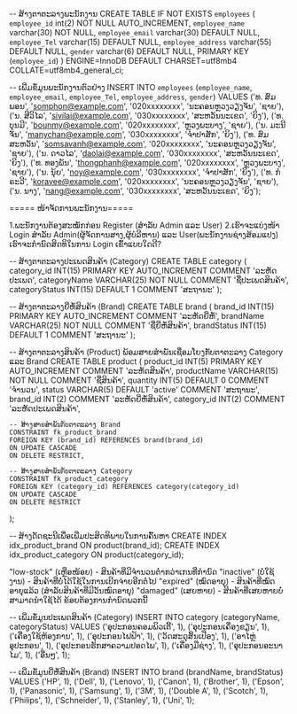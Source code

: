 



-- ສ້າງຕາຕະລາງພະນັກງານ
CREATE TABLE IF NOT EXISTS `employees` (
  `employee_id` int(2) NOT NULL AUTO_INCREMENT,
  `employee_name` varchar(30) NOT NULL,
  `employee_email` varchar(30) DEFAULT NULL,
  `employee_Tel` varchar(15) DEFAULT NULL,
  `employee_address` varchar(55) DEFAULT NULL,
  `gender` varchar(6) DEFAULT NULL,
  PRIMARY KEY (`employee_id`)
) ENGINE=InnoDB DEFAULT CHARSET=utf8mb4 COLLATE=utf8mb4_general_ci;

-- ເພີ່ມຂໍ້ມູນພະນັກງານຕົວຢ່າງ
INSERT INTO `employees` (`employee_name`, `employee_email`, `employee_Tel`, `employee_address`, `gender`) VALUES
('ທ. ສົມພອນ', 'somphon@example.com', '020xxxxxxxx', 'ນະຄອນຫຼວງວຽງຈັນ', 'ຊາຍ'),
('ນ. ສີວິໄລ', 'sivilai@example.com', '030xxxxxxxx', 'ສະຫວັນນະເຂດ', 'ຍິງ'),
('ທ. ບຸນມີ', 'bounmy@example.com', '020xxxxxxxx', 'ຫຼວງພະບາງ', 'ຊາຍ'),
('ນ. ມະນີຈັນ', 'manychan@example.com', '030xxxxxxxx', 'ຈຳປາສັກ', 'ຍິງ'),
('ທ. ສົມສະຫວັນ', 'somsavanh@example.com', '020xxxxxxxx', 'ນະຄອນຫຼວງວຽງຈັນ', 'ຊາຍ'),
('ນ. ດາວໄລ', 'daolai@example.com', '030xxxxxxxx', 'ສະຫວັນນະເຂດ', 'ຍິງ'),
('ທ. ທອງພັນ', 'thongphanh@example.com', '020xxxxxxxx', 'ຫຼວງພະບາງ', 'ຊາຍ'),
('ນ. ນຸ້ຍ', 'noy@example.com', '030xxxxxxxx', 'ຈຳປາສັກ', 'ຍິງ'),
('ທ. ກໍຣະວີ', 'koravee@example.com', '020xxxxxxxx', 'ນະຄອນຫຼວງວຽງຈັນ', 'ຊາຍ'),
('ນ. ນາງ', 'nang@example.com', '030xxxxxxxx', 'ສະຫວັນນະເຂດ', 'ຍິງ');






===== ໜ້າຈັດການພະນັກງານ=====

1.ພະນັກງານຕ້ອງສະໝັກກ່ອນ Register (ສຳລັບ Admin ແລະ User)
2.ເຮົາຈະແບ່ງໜ້າ Login ສຳລັບ Admin(ຜູ້ຈັດການສາງ,ຜູ້ບໍລີຫານ) ແລະ User(ພະນັກງານຊ່າງສ້ອມແປງ) ເຮົາຈະກຳນົດສິດທິໃນການ Login ເຂົ້າແບບໃດດີ?





-- ສ້າງຕາຕະລາງປະເພດສິນຄ້າ (Category)
CREATE TABLE category (
    category_id INT(15) PRIMARY KEY AUTO_INCREMENT COMMENT 'ລະຫັດປະເພດ',
    categoryName VARCHAR(25) NOT NULL COMMENT 'ຊື່ປະເພດສິນຄ້າ',
    categoryStatus INT(15) DEFAULT 1 COMMENT 'ສະຖານະ'
);

-- ສ້າງຕາຕະລາງຍີ່ຫໍ້ສິນຄ້າ (Brand)
CREATE TABLE brand (
    brand_id INT(15) PRIMARY KEY AUTO_INCREMENT COMMENT 'ລະຫັດຍີ່ຫໍ້',
    brandName VARCHAR(25) NOT NULL COMMENT 'ຊື່ຍີ່ຫໍ້ສິນຄ້າ',
    brandStatus INT(15) DEFAULT 1 COMMENT 'ສະຖານະ'
);

-- ສ້າງຕາຕະລາງສິນຄ້າ (Product) ພ້ອມສາຍສຳພັນເຊື່ອມໂຍງກັບຕາຕະລາງ Category ແລະ Brand
CREATE TABLE product (
    product_id INT(5) PRIMARY KEY AUTO_INCREMENT COMMENT 'ລະຫັດສິນຄ້າ',
    productName VARCHAR(15) NOT NULL COMMENT 'ຊື່ສິນຄ້າ',
    quantity INT(5) DEFAULT 0 COMMENT 'ຈຳນວນ',
    status VARCHAR(5) DEFAULT 'active' COMMENT 'ສະຖານະ',
    brand_id INT(2) COMMENT 'ລະຫັດຍີ່ຫໍ້ສິນຄ້າ',
    category_id INT(2) COMMENT 'ລະຫັດປະເພດສິນຄ້າ',
    
    -- ສ້າງສາຍສຳພັນກັບຕາຕະລາງ Brand
    CONSTRAINT fk_product_brand
    FOREIGN KEY (brand_id) REFERENCES brand(brand_id)
    ON UPDATE CASCADE
    ON DELETE RESTRICT,
    
    -- ສ້າງສາຍສຳພັນກັບຕາຕະລາງ Category
    CONSTRAINT fk_product_category
    FOREIGN KEY (category_id) REFERENCES category(category_id)
    ON UPDATE CASCADE
    ON DELETE RESTRICT
);

-- ສ້າງດັດຊະນີເພື່ອເພີ່ມປະສິດທິພາບໃນການຄົ້ນຫາ
CREATE INDEX idx_product_brand ON product(brand_id);
CREATE INDEX idx_product_category ON product(category_id);



"low-stock" (ເຫຼືອໜ້ອຍ) - ສິນຄ້າທີ່ມີຈຳນວນຕໍ່າກວ່າເກນທີ່ກຳນົດ
"inactive" (ບໍ່ໃຊ້ງານ) - ສິນຄ້າທີ່ບໍ່ໄດ້ໃຊ້ໃນການເບີກຈ່າຍອີກຕໍ່ໄປ
"expired" (ໝົດອາຍຸ) - ສິນຄ້າທີ່ໝົດອາຍຸແລ້ວ (ສຳລັບສິນຄ້າທີ່ມີວັນໝົດອາຍຸ)
"damaged" (ເສຍຫາຍ) - ສິນຄ້າທີ່ເສຍຫາຍບໍ່ສາມາດນຳໃຊ້ໄດ້ ຂ້ອຍຕ້ອງການກຳນົດພວກນີ້




-- ເພີ່ມຂໍ້ມູນປະເພດສິນຄ້າ (Category)
INSERT INTO category (categoryName, categoryStatus) VALUES
('ອຸປະກອນຄອມພິວເຕີ້', 1),
('ອຸປະກອນເຄື່ອງຂຽນ', 1),
('ເຄື່ອງໃຊ້ຫ້ອງການ', 1),
('ອຸປະກອນໄຟຟ້າ', 1),
('ວັດສະດຸສິ້ນເປືອງ', 1),
('ອາໄຫຼ່ອຸປະກອນ', 1),
('ອຸປະກອນຮັກສາຄວາມປອດໄພ', 1),
('ເຄື່ອງມືຊ່າງ', 1),
('ອຸປະກອນອະນາໄມ', 1),
('ອື່ນໆ', 1);

-- ເພີ່ມຂໍ້ມູນຍີ່ຫໍ້ສິນຄ້າ (Brand)
INSERT INTO brand (brandName, brandStatus) VALUES
('HP', 1),
('Dell', 1),
('Lenovo', 1),
('Canon', 1),
('Brother', 1),
('Epson', 1),
('Panasonic', 1),
('Samsung', 1),
('3M', 1),
('Double A', 1),
('Scotch', 1),
('Philips', 1),
('Schneider', 1),
('Stanley', 1),
('Uni', 1);